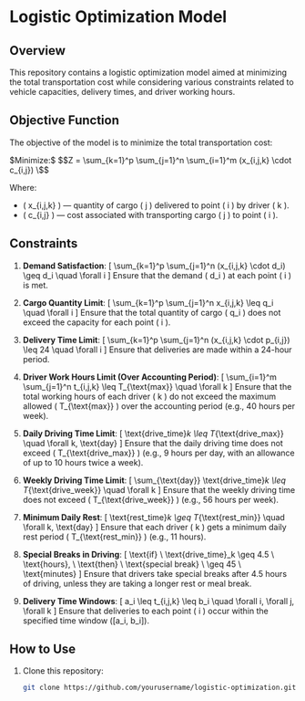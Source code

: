 # Logistic Optimization Model

## Overview
This repository contains a logistic optimization model aimed at minimizing the total transportation cost while considering various constraints related to vehicle capacities, delivery times, and driver working hours.

## Objective Function
The objective of the model is to minimize the total transportation cost:

$$\text{Minimize:} \$$
$$Z = \sum_{k=1}^p \sum_{j=1}^n \sum_{i=1}^m (x_{i,j,k} \cdot c_{i,j}) \$$

Where:
- \( x_{i,j,k} \) — quantity of cargo \( j \) delivered to point \( i \) by driver \( k \).
- \( c_{i,j} \) — cost associated with transporting cargo \( j \) to point \( i \).

## Constraints
1. **Demand Satisfaction**:
   \[ \sum_{k=1}^p \sum_{j=1}^n (x_{i,j,k} \cdot d_i) \geq d_i \quad \forall i \]
   Ensure that the demand \( d_i \) at each point \( i \) is met.

2. **Cargo Quantity Limit**:
   \[ \sum_{k=1}^p \sum_{j=1}^n x_{i,j,k} \leq q_i \quad \forall i \]
   Ensure that the total quantity of cargo \( q_i \) does not exceed the capacity for each point \( i \).

3. **Delivery Time Limit**:
   \[ \sum_{k=1}^p \sum_{j=1}^n (x_{i,j,k} \cdot p_{i,j}) \leq 24 \quad \forall i \]
   Ensure that deliveries are made within a 24-hour period.

4. **Driver Work Hours Limit (Over Accounting Period)**:
   \[ \sum_{i=1}^m \sum_{j=1}^n t_{i,j,k} \leq T_{\text{max}} \quad \forall k \]
   Ensure that the total working hours of each driver \( k \) do not exceed the maximum allowed \( T_{\text{max}} \) over the accounting period (e.g., 40 hours per week).

5. **Daily Driving Time Limit**:
   \[ \text{drive\_time}_k \leq T_{\text{drive\_max}} \quad \forall k, \text{day} \]
   Ensure that the daily driving time does not exceed \( T_{\text{drive\_max}} \) (e.g., 9 hours per day, with an allowance of up to 10 hours twice a week).

6. **Weekly Driving Time Limit**:
   \[ \sum_{\text{day}} \text{drive\_time}_k \leq T_{\text{drive\_week}} \quad \forall k \]
   Ensure that the weekly driving time does not exceed \( T_{\text{drive\_week}} \) (e.g., 56 hours per week).

7. **Minimum Daily Rest**:
   \[ \text{rest\_time}_k \geq T_{\text{rest\_min}} \quad \forall k, \text{day} \]
   Ensure that each driver \( k \) gets a minimum daily rest period \( T_{\text{rest\_min}} \) (e.g., 11 hours).

8. **Special Breaks in Driving**:
   \[ \text{if} \ \text{drive\_time}_k \geq 4.5 \ \text{hours}, \ \text{then} \ \text{special break} \ \geq 45 \ \text{minutes} \]
   Ensure that drivers take special breaks after 4.5 hours of driving, unless they are taking a longer rest or meal break.

9. **Delivery Time Windows**:
   \[ a_i \leq t_{i,j,k} \leq b_i \quad \forall i, \forall j, \forall k \]
   Ensure that deliveries to each point \( i \) occur within the specified time window \([a_i, b_i]\).

## How to Use
1. Clone this repository:
   ```sh
   git clone https://github.com/yourusername/logistic-optimization.git
